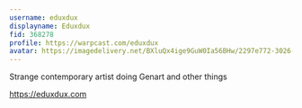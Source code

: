 ```yaml
---
username: eduxdux
displayname: Eduxdux
fid: 368278
profile: https://warpcast.com/eduxdux
avatar: https://imagedelivery.net/BXluQx4ige9GuW0Ia56BHw/2297e772-3026-49f0-3f4e-57db008fb600/original
---
```

Strange contemporary artist doing Genart and other things   
  
https://eduxdux.com  
